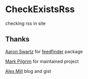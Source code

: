 # CheckExistsRss
checking rss in site

## Thanks

[Aaron Swartz](en.wikipedia.org/wiki/Aaron_Swartz) for [feedfinder](http://www.aaronsw.com/2002/feedfinder/) package

[Mark Pilgrim](en.wikipedia.org/wiki/Mark_Pilgrim_(software_developer)) for maintained project

[Alex Mill](http://alex.miller.im/posts/python-3-feedfinder-rss-detection-from-url/) blog and gist
